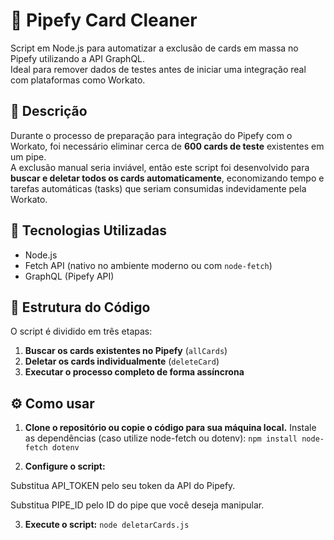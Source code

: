 # 🧹 Pipefy Card Cleaner

Script em Node.js para automatizar a exclusão de cards em massa no Pipefy utilizando a API GraphQL.  
Ideal para remover dados de testes antes de iniciar uma integração real com plataformas como Workato.

## 🚀 Descrição

Durante o processo de preparação para integração do Pipefy com o Workato, foi necessário eliminar cerca de **600 cards de teste** existentes em um pipe.  
A exclusão manual seria inviável, então este script foi desenvolvido para **buscar e deletar todos os cards automaticamente**, economizando tempo e tarefas automáticas (tasks) que seriam consumidas indevidamente pela Workato.

## 🔧 Tecnologias Utilizadas

- Node.js
- Fetch API (nativo no ambiente moderno ou com `node-fetch`)
- GraphQL (Pipefy API)

## 📁 Estrutura do Código

O script é dividido em três etapas:

1. **Buscar os cards existentes no Pipefy** (`allCards`)
2. **Deletar os cards individualmente** (`deleteCard`)
3. **Executar o processo completo de forma assíncrona**

## ⚙️ Como usar

1. **Clone o repositório ou copie o código para sua máquina local.**
Instale as dependências (caso utilize node-fetch ou dotenv):
`npm install node-fetch dotenv`

2. **Configure o script:**

Substitua API_TOKEN pelo seu token da API do Pipefy.

Substitua PIPE_ID pelo ID do pipe que você deseja manipular.

3. **Execute o script:**
`node deletarCards.js`
